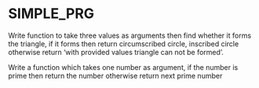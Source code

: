 # SIMPLE_PRG
Write function to take three values as arguments then find whether it forms the triangle, if it forms then return circumscribed circle, inscribed circle otherwise return ‘with provided values triangle can not be formed’.

Write a function which takes one number as argument, if the number is prime then return the number otherwise return next prime number
